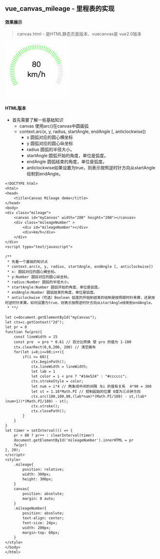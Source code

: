 ## vue_canvas_mileage - 里程表的实现

#### 效果展示
> canvas.html - 是HTML静态页面版本、vuecanvas是 vue2.0版本

![WX20210603-140932.png](./map.gif)
#### HTML版本
- 首先需要了解一些基础知识
    - canvas 使用arc()在canvas中圆画弧
    - context.arc(x, y, radius, startAngle, endAngle [, anticlockwise]) 
        - x 圆弧对应的圆心横坐标
        - y 圆弧对应的圆心纵坐标
        - radius 圆弧的半径大小。
        - startAngle 圆弧开始的角度，单位是弧度。
        - endAngle 圆弧结束的角度，单位是弧度。
        - anticlockwise如果设置为true，则表示按照逆时针方向从startAngle绘制到endAngle。
```
<!DOCTYPE html>
<html>
<head>
    <title>Canvas Mileage demo</title>
</head>
<body>
<div class="mileage">
    <canvas id="myCanvas" width="200" height="200"></canvas>
    <div class="mileageNumber" >
        <div id="mileageNumber"></div>
        <div>km/h</div>
    </div>
</div>
<script type="text/javascript">

/** 
 * 先看一个基础的知识点
 * context.arc(x, y, radius, startAngle, endAngle [, anticlockwise]) 
 * x: 圆弧对应的圆心横坐标。
 * y:Number 圆弧对应的圆心纵坐标。
 * radius:Number 圆弧的半径大小。
 * startAngle:Number 圆弧开始的角度，单位是弧度。
 * endAngle:Number 圆弧结束的角度，单位是弧度。
 * anticlockwise（可选）Boolean 弧度的开始到结束的绘制是按照顺时针来算，还是按时逆时针来算。如何设置为true，则表示按照逆时针方向从startAngle绘制到endAngle。
 * **/

let c=document.getElementById("myCanvas");
let ctx=c.getContext("2d");
let pr = 0
function fw(pro){
    const lineWidth = 15
    const pre  = pro * 0.61 // 百分比转换 使 pro 的值为 1-100
    ctx.clearRect(0,0,200, 200) // 清空画布 
    for(let i=0;i<=90;i++){
        if(i <= 60){
            ctx.beginPath();
            ctx.lineWidth = lineWidth;
            let lab = 1
            let color = i < pre ? "#14e524" : "#cccccc"; 
            ctx.strokeStyle = color;
            let num = i*4 // 两条线中间的间隔 与i 的值有关系  4*90 = 360
            let st = 1.18*Math.PI // 控制起始的位置 0度为三点钟方向 
            ctx.arc(100,100,80,(lab*num)*(Math.PI/180) - st,(lab*(num+1))*(Math.PI/180) - st);
            ctx.stroke();
            ctx.closePath();
        }
    }
}
let timer = setInterval(() => {
    pr < 80 ? pr++ : clearInterval(timer)
    document.getElementById('mileageNumber').innerHTML = pr
    fw(pr)
}, 20);
</script>
<style>
    .mileage{
        position: relative;
        width: 300px;
        height: 300px;
    }
    canvas{
        position: absolute;
        margin: 0 auto;
    }
    .mileageNumber{
        position: absolute;
        text-align: center;
        font-size: 24px;
        width: 200px;
        margin-top: 60px;
    }
</style>
</body>
</html>
```